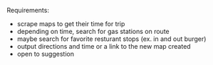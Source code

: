 Requirements:
- scrape maps to get their time for trip
- depending on time, search for gas stations on route
- maybe search for favorite resturant stops (ex. in and out burger)
- output directions and time or a link to the new map created
- open to suggestion
